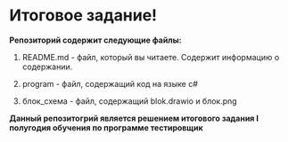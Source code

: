 # Итоговое задание!

**Репозиторий содержит следующие файлы:** 

1. README.md - файл, который вы читаете. Содержит информацию о содержании.

2. program - файл, содержащий код на языке с#

3. блок_схема - файл, содержащий blok.drawio и блок.png 

**Данный репозитогрий является решением итогового задания I полугодия обучения по программе тестировщик**